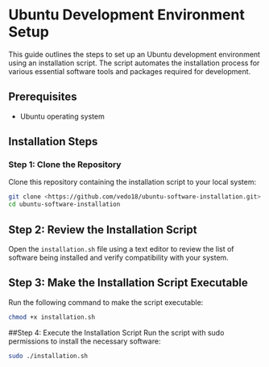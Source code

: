 # Ubuntu Development Environment Setup

This guide outlines the steps to set up an Ubuntu development environment using an installation script. The script automates the installation process for various essential software tools and packages required for development.

## Prerequisites
- Ubuntu operating system

## Installation Steps

### Step 1: Clone the Repository
Clone this repository containing the installation script to your local system:
```bash
git clone <https://github.com/vedo18/ubuntu-software-installation.git>
cd ubuntu-software-installation 
```

## Step 2: Review the Installation Script

Open the `installation.sh` file using a text editor to review the list of software being installed and verify compatibility with your system.

## Step 3: Make the Installation Script Executable

Run the following command to make the script executable:

```bash
chmod +x installation.sh
```


##Step 4: Execute the Installation Script
Run the script with sudo permissions to install the necessary software:

```bash
sudo ./installation.sh
```
